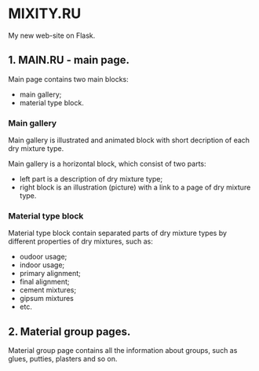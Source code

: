 # MIXITY.RU

My new web-site on Flask.

## 1. MAIN.RU - main page.

Main page contains two main blocks:
- main gallery;
- material type block.

### Main gallery

Main gallery is illustrated and animated block with short decription of each dry mixture type.

Main gallery is a horizontal block, which consist of two parts:
- left part is a description of dry mixture type;
- right block is an illustration (picture) with a link to a page of dry mixture type.

### Material type block

Material type block contain separated parts of dry mixture types by different properties of dry mixtures, such as:
- oudoor usage;
- indoor usage;
- primary alignment;
- final alignment;
- cement mixtures;
- gipsum mixtures
- etc.

## 2. Material group pages.

Material group page contains all the information about groups, such as glues, putties, plasters and so on.





